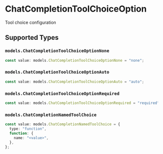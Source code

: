 # ChatCompletionToolChoiceOption

Tool choice configuration


## Supported Types

### `models.ChatCompletionToolChoiceOptionNone`

```typescript
const value: models.ChatCompletionToolChoiceOptionNone = "none";
```

### `models.ChatCompletionToolChoiceOptionAuto`

```typescript
const value: models.ChatCompletionToolChoiceOptionAuto = "auto";
```

### `models.ChatCompletionToolChoiceOptionRequired`

```typescript
const value: models.ChatCompletionToolChoiceOptionRequired = "required";
```

### `models.ChatCompletionNamedToolChoice`

```typescript
const value: models.ChatCompletionNamedToolChoice = {
  type: "function",
  function: {
    name: "<value>",
  },
};
```

